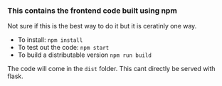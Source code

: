 ### This contains the frontend code built using npm
Not sure if this is the best way to do it but it is ceratinly one way.

- To install: `npm install`
- To test out the code: `npm start`
- To build a distributable version `npm run build`

The code will come in the `dist` folder. This cant directly be served with flask.
